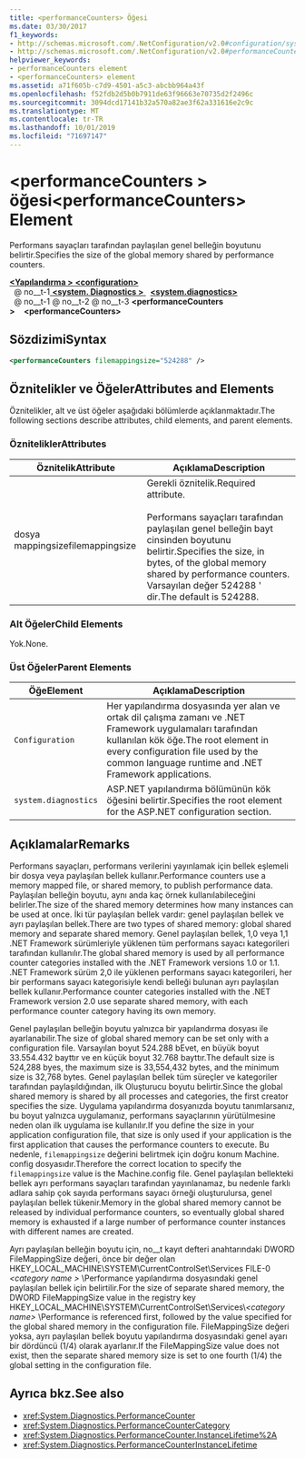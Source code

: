 ```yaml
---
title: <performanceCounters> Öğesi
ms.date: 03/30/2017
f1_keywords:
- http://schemas.microsoft.com/.NetConfiguration/v2.0#configuration/system.diagnostics/performanceCounters
- http://schemas.microsoft.com/.NetConfiguration/v2.0#performanceCounters
helpviewer_keywords:
- performanceCounters element
- <performanceCounters> element
ms.assetid: a71f605b-c7d9-4501-a5c3-abcbb964a43f
ms.openlocfilehash: f52fdb2d5b0b7911de63f96663e70735d2f2496c
ms.sourcegitcommit: 3094dcd17141b32a570a82ae3f62a331616e2c9c
ms.translationtype: MT
ms.contentlocale: tr-TR
ms.lasthandoff: 10/01/2019
ms.locfileid: "71697147"
---
```

# <a name="performancecounters-element"></a><span data-ttu-id="10987-102">\<performanceCounters > öğesi</span><span class="sxs-lookup"><span data-stu-id="10987-102">\<performanceCounters> Element</span></span>

<span data-ttu-id="10987-103">Performans sayaçları tarafından paylaşılan genel belleğin boyutunu belirtir.</span><span class="sxs-lookup"><span data-stu-id="10987-103">Specifies the size of the global memory shared by performance counters.</span></span>

[<span data-ttu-id="10987-104"> **\<Yapılandırma >** </span><span class="sxs-lookup"><span data-stu-id="10987-104">**\<configuration>**</span></span>](../configuration-element.md)  
<span data-ttu-id="10987-105">&nbsp; @ no__t-1[ **\<system. Diagnostics >** ](system-diagnostics-element.md)</span><span class="sxs-lookup"><span data-stu-id="10987-105">&nbsp;&nbsp;[**\<system.diagnostics>**](system-diagnostics-element.md)</span></span>  
<span data-ttu-id="10987-106">&nbsp; @ no__t-1 @ no__t-2 @ no__t-3 **\<performanceCounters >**</span><span class="sxs-lookup"><span data-stu-id="10987-106">&nbsp;&nbsp;&nbsp;&nbsp;**\<performanceCounters>**</span></span>  

## <a name="syntax"></a><span data-ttu-id="10987-107">Sözdizimi</span><span class="sxs-lookup"><span data-stu-id="10987-107">Syntax</span></span>

```xml
<performanceCounters filemappingsize="524288" />
```

## <a name="attributes-and-elements"></a><span data-ttu-id="10987-108">Öznitelikler ve Öğeler</span><span class="sxs-lookup"><span data-stu-id="10987-108">Attributes and Elements</span></span>

<span data-ttu-id="10987-109">Öznitelikler, alt ve üst öğeler aşağıdaki bölümlerde açıklanmaktadır.</span><span class="sxs-lookup"><span data-stu-id="10987-109">The following sections describe attributes, child elements, and parent elements.</span></span>

### <a name="attributes"></a><span data-ttu-id="10987-110">Öznitelikler</span><span class="sxs-lookup"><span data-stu-id="10987-110">Attributes</span></span>

|<span data-ttu-id="10987-111">Öznitelik</span><span class="sxs-lookup"><span data-stu-id="10987-111">Attribute</span></span>|<span data-ttu-id="10987-112">Açıklama</span><span class="sxs-lookup"><span data-stu-id="10987-112">Description</span></span>|
|---------------|-----------------|
|<span data-ttu-id="10987-113">dosya mappingsize</span><span class="sxs-lookup"><span data-stu-id="10987-113">filemappingsize</span></span>|<span data-ttu-id="10987-114">Gerekli öznitelik.</span><span class="sxs-lookup"><span data-stu-id="10987-114">Required attribute.</span></span><br /><br /> <span data-ttu-id="10987-115">Performans sayaçları tarafından paylaşılan genel belleğin bayt cinsinden boyutunu belirtir.</span><span class="sxs-lookup"><span data-stu-id="10987-115">Specifies the size, in bytes, of the global memory shared by performance counters.</span></span> <span data-ttu-id="10987-116">Varsayılan değer 524288 ' dir.</span><span class="sxs-lookup"><span data-stu-id="10987-116">The default is 524288.</span></span>|

### <a name="child-elements"></a><span data-ttu-id="10987-117">Alt Öğeler</span><span class="sxs-lookup"><span data-stu-id="10987-117">Child Elements</span></span>

<span data-ttu-id="10987-118">Yok.</span><span class="sxs-lookup"><span data-stu-id="10987-118">None.</span></span>

### <a name="parent-elements"></a><span data-ttu-id="10987-119">Üst Öğeler</span><span class="sxs-lookup"><span data-stu-id="10987-119">Parent Elements</span></span>

|<span data-ttu-id="10987-120">Öğe</span><span class="sxs-lookup"><span data-stu-id="10987-120">Element</span></span>|<span data-ttu-id="10987-121">Açıklama</span><span class="sxs-lookup"><span data-stu-id="10987-121">Description</span></span>|
|-------------|-----------------|
|`Configuration`|<span data-ttu-id="10987-122">Her yapılandırma dosyasında yer alan ve ortak dil çalışma zamanı ve .NET Framework uygulamaları tarafından kullanılan kök öğe.</span><span class="sxs-lookup"><span data-stu-id="10987-122">The root element in every configuration file used by the common language runtime and .NET Framework applications.</span></span>|
|`system.diagnostics`|<span data-ttu-id="10987-123">ASP.NET yapılandırma bölümünün kök öğesini belirtir.</span><span class="sxs-lookup"><span data-stu-id="10987-123">Specifies the root element for the ASP.NET configuration section.</span></span>|

## <a name="remarks"></a><span data-ttu-id="10987-124">Açıklamalar</span><span class="sxs-lookup"><span data-stu-id="10987-124">Remarks</span></span>

<span data-ttu-id="10987-125">Performans sayaçları, performans verilerini yayınlamak için bellek eşlemeli bir dosya veya paylaşılan bellek kullanır.</span><span class="sxs-lookup"><span data-stu-id="10987-125">Performance counters use a memory mapped file, or shared memory, to publish performance data.</span></span>  <span data-ttu-id="10987-126">Paylaşılan belleğin boyutu, aynı anda kaç örnek kullanılabileceğini belirler.</span><span class="sxs-lookup"><span data-stu-id="10987-126">The size of the shared memory determines how many instances can be used at once.</span></span>  <span data-ttu-id="10987-127">İki tür paylaşılan bellek vardır: genel paylaşılan bellek ve ayrı paylaşılan bellek.</span><span class="sxs-lookup"><span data-stu-id="10987-127">There are two types of shared memory: global shared memory and separate shared memory.</span></span>  <span data-ttu-id="10987-128">Genel paylaşılan bellek, 1,0 veya 1,1 .NET Framework sürümleriyle yüklenen tüm performans sayacı kategorileri tarafından kullanılır.</span><span class="sxs-lookup"><span data-stu-id="10987-128">The global shared memory is used by all performance counter categories installed with the .NET Framework versions 1.0 or 1.1.</span></span>  <span data-ttu-id="10987-129">.NET Framework sürüm 2,0 ile yüklenen performans sayacı kategorileri, her bir performans sayacı kategorisiyle kendi belleği bulunan ayrı paylaşılan bellek kullanır.</span><span class="sxs-lookup"><span data-stu-id="10987-129">Performance counter categories installed with the .NET Framework version 2.0 use separate shared memory, with each performance counter category having its own memory.</span></span>

<span data-ttu-id="10987-130">Genel paylaşılan belleğin boyutu yalnızca bir yapılandırma dosyası ile ayarlanabilir.</span><span class="sxs-lookup"><span data-stu-id="10987-130">The size of global shared memory can be set only with a configuration file.</span></span>  <span data-ttu-id="10987-131">Varsayılan boyut 524.288 bEvet, en büyük boyut 33.554.432 bayttır ve en küçük boyut 32.768 bayttır.</span><span class="sxs-lookup"><span data-stu-id="10987-131">The default size is 524,288 byes, the maximum size is 33,554,432 bytes, and the minimum size is 32,768 bytes.</span></span>  <span data-ttu-id="10987-132">Genel paylaşılan bellek tüm süreçler ve kategoriler tarafından paylaşıldığından, ilk Oluşturucu boyutu belirtir.</span><span class="sxs-lookup"><span data-stu-id="10987-132">Since the global shared memory is shared by all processes and categories, the first creator specifies the size.</span></span>  <span data-ttu-id="10987-133">Uygulama yapılandırma dosyanızda boyutu tanımlarsanız, bu boyut yalnızca uygulamanız, performans sayaçlarının yürütülmesine neden olan ilk uygulama ise kullanılır.</span><span class="sxs-lookup"><span data-stu-id="10987-133">If you define the size in your application configuration file, that size is only used if your application is the first application that causes the performance counters to execute.</span></span>  <span data-ttu-id="10987-134">Bu nedenle, `filemappingsize` değerini belirtmek için doğru konum Machine. config dosyasıdır.</span><span class="sxs-lookup"><span data-stu-id="10987-134">Therefore the correct location to specify the `filemappingsize` value is the Machine.config file.</span></span>  <span data-ttu-id="10987-135">Genel paylaşılan bellekteki bellek ayrı performans sayaçları tarafından yayınlanamaz, bu nedenle farklı adlara sahip çok sayıda performans sayacı örneği oluşturulursa, genel paylaşılan bellek tükenir.</span><span class="sxs-lookup"><span data-stu-id="10987-135">Memory in the global shared memory cannot be released by individual performance counters, so eventually global shared memory is exhausted if a large number of performance counter instances with different names are created.</span></span>

<span data-ttu-id="10987-136">Ayrı paylaşılan belleğin boyutu için, no__t kayıt defteri anahtarındaki DWORD FileMappingSize değeri, önce bir değer olan HKEY_LOCAL_MACHINE\SYSTEM\CurrentControlSet\Services FILE-0 *\<category name >* \Performance yapılandırma dosyasındaki genel paylaşılan bellek için belirtilir.</span><span class="sxs-lookup"><span data-stu-id="10987-136">For the size of separate shared memory, the DWORD FileMappingSize value in the registry key HKEY_LOCAL_MACHINE\SYSTEM\CurrentControlSet\Services\\*\<category name>* \Performance is referenced first, followed by the value specified for the global shared memory in the configuration file.</span></span> <span data-ttu-id="10987-137">FileMappingSize değeri yoksa, ayrı paylaşılan bellek boyutu yapılandırma dosyasındaki genel ayarı bir dördüncü (1/4) olarak ayarlanır.</span><span class="sxs-lookup"><span data-stu-id="10987-137">If the FileMappingSize value does not exist, then the separate shared memory size is set to one fourth (1/4) the global setting in the configuration file.</span></span>

## <a name="see-also"></a><span data-ttu-id="10987-138">Ayrıca bkz.</span><span class="sxs-lookup"><span data-stu-id="10987-138">See also</span></span>

- <xref:System.Diagnostics.PerformanceCounter>
- <xref:System.Diagnostics.PerformanceCounterCategory>
- <xref:System.Diagnostics.PerformanceCounter.InstanceLifetime%2A>
- <xref:System.Diagnostics.PerformanceCounterInstanceLifetime>
